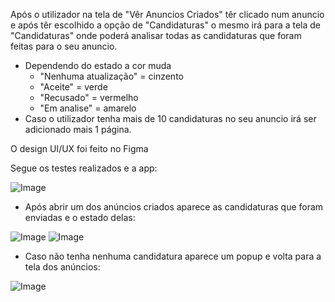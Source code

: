 Após o utilizador na tela de  "Vêr Anuncios Criados" têr clicado num anuncio e após têr escolhido a opção de "Candidaturas" o mesmo irá para a tela de "Candidaturas" onde poderá analisar todas as candidaturas que foram feitas para o seu anuncio.  

- Dependendo do estado a cor muda 
  - "Nenhuma atualização" = cinzento 
  - "Aceite" = verde
  - "Recusado" = vermelho
  - "Em analise" = amarelo
- Caso o utilizador tenha mais de 10 candidaturas no seu anuncio irá ser adicionado mais 1 página.

O design UI/UX foi feito no Figma

Segue os testes realizados e a app:

<IMG  src="https://media.discordapp.net/attachments/925805894736969749/1064476205484613742/IMG_0275.png?width=291&amp;height=630"  alt="Image"/>


- Após abrir um dos anúncios criados aparece as candidaturas que foram enviadas e o estado delas:

<IMG  src="https://media.discordapp.net/attachments/925805894736969749/1064476206084395088/IMG_0276.png?width=291&amp;height=630"  alt="Image"/>

<IMG  src="https://media.discordapp.net/attachments/925805894736969749/1064476206390591508/IMG_0277.png?width=291&amp;height=630"  alt="Image"/>



- Caso não tenha nenhuma candidatura aparece um popup e volta para a tela dos anúncios:

<IMG  src="https://media.discordapp.net/attachments/925805894736969749/1064476206692573184/IMG_0278.png?width=291&amp;height=630"  alt="Image"/>
